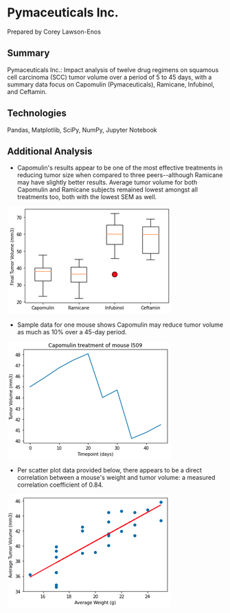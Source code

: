 # Pymaceuticals Inc.

Prepared by Corey Lawson-Enos

## Summary
Pymaceuticals Inc.: Impact analysis of twelve drug regimens on squamous cell carcinoma (SCC) tumor volume over a period of 5 to 45 days, with a summary data focus on Capomulin (Pymaceuticals), Ramicane, Infubinol, and Ceftamin.

## Technologies
Pandas, Matplotlib, SciPy, NumPy, Jupyter Notebook

## Additional Analysis
* Capomulin's results appear to be one of the most effective treatments in reducing tumor size when compared to three peers--although Ramicane may have slightly better results. Average tumor volume for both Capomulin and Ramicane subjects remained lowest amongst all treatments too, both with the lowest SEM as well.

![alt text](https://github.com/clawson13/Matplotlib-challenge/blob/d1d8acbee7707c4ab16d140749b11977d21ae9a2/images/boxplot.jpg)

* Sample data for one mouse shows Capomulin may reduce tumor volume as much as 10% over a 45-day period.

![alt text](https://github.com/clawson13/Matplotlib-challenge/blob/b2b86b7e10757dd317c1699e201e05be8b98cd5a/images/linechart.jpg)

* Per scatter plot data provided below, there appears to be a direct correlation between a mouse's weight and tumor volume: a measured correlation coefficient of 0.84.

![alt text](https://github.com/clawson13/Matplotlib-challenge/blob/c3c68dd6792fb961021145d1b9a2a19eb26a7ef7/images/regression.jpg)
